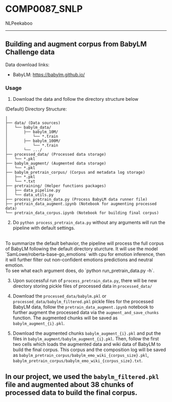 # COMP0087_SNLP
NLPeekaboo

---
## Building and augment corpus from BabyLM Challenge data

Data download links:
- BabyLM: https://babylm.github.io/

### Usage

1. Download the data and follow the directory structure below

(Default) Directory Structure:
```
│ 
├── data/ (Data sources)
│   └── babylm_data/
│       ├── babylm_10M/
│           └── *.train
│       ├── babylm_100M/
│           └── *.train
│       └── .../
├── processed_data/ (Processed data storage)
│   └── *.pkl
├── babylm_augment/ (Augmented data storage)
│   └── *.pkl
├── babylm_pretrain_corpus/ (Corpus and metadata log storage)
│   ├── *.pkl
│   └── *.txt
├── pretraining/ (Helper functions packages)
│   ├── data_pipeline.py
│   └── data_utils.py
├── process_pretrain_data.py (Process BabyLM data runner file)
├── pretrain_data_augment.ipynb (Notebook for augmenting processed data)
└── pretrain_data_corpus.ipynb (Notebook for building final corpus)

```

2. Do `python process_pretrain_data.py` without any arguments will run the pipeline with default settings.
<br>
To summarize the default behavior, the pipeline will process the full corpus of BabyLM following the default directory sturcture. It will use the model `SamLowe/roberta-base-go_emotions` with cpu for emotion inference, then it will further filter out non-confident emotions predictions and neutral emotion.
<br>
To see what each argument does, do `python run_pretrain_data.py -h`.

3. Upon successful run of `process_pretrain_data.py`, there will be new directory storing pickle files of processed data in `processed_data/`

4. Download the `processed_data/babylm.pkl` or `processed_data/babylm_filtered.pkl` pickle files for the processed BabyLM data, follow the `pretrain_data_augment.ipynb` notebook to further augment the processed data via the `augment_and_save_chunks` function. The augmented chunks will be saved as `babylm_augment_{i}.pkl`.

5. Download the augmented chunks `babylm_augment_{i}.pkl` and put the files in `babylm_augment/babylm_augment_{i}.pkl`. Then, follow the first two cells which loads the augmented data and wiki data of BabyLM to build the final corpus. This corpus and the composition log will be saved as `babylm_pretrain_corpus/babylm_emo_wiki_{corpus_size}.pkl`, `babylm_pretrain_corpus/babylm_emo_wiki_{corpus_size}.txt`.

In our project, we used the `babylm_filtered.pkl` file and augmented about 38 chunks of processed data to build the final corpus.
---

